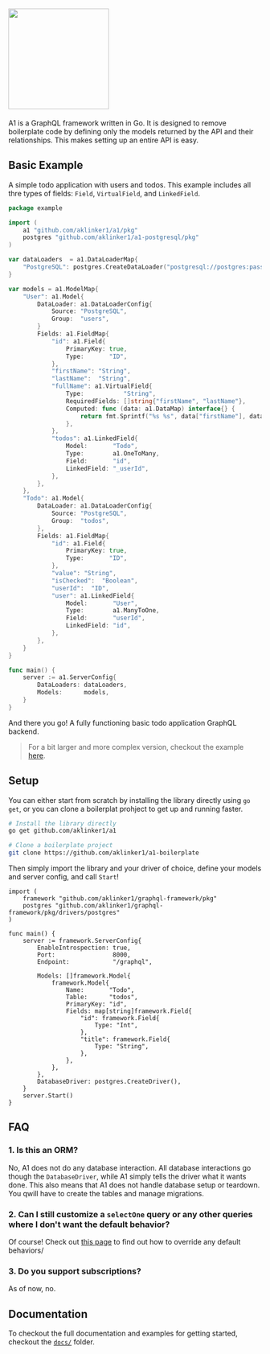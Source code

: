 # <img width="200" src="https://user-images.githubusercontent.com/10101283/66178622-8f14d480-e62b-11e9-8db7-d18cc7885fb3.png">

A1 is a GraphQL framework written in Go. It is designed to remove boilerplate code by defining only the models returned by the API and their relationships. This makes setting up an entire API is easy.

## Basic Example

A simple todo application with users and todos. This example includes all thre types of fields: `Field`, `VirtualField`, and `LinkedField`.

```go
package example

import (
    a1 "github.com/aklinker1/a1/pkg"
    postgres "github.com/aklinker1/a1-postgresql/pkg"
)

var dataLoaders  = a1.DataLoaderMap{
    "PostgreSQL": postgres.CreateDataLoader("postgresql://postgres:password@localhost:5432/todos_db")
}

var models = a1.ModelMap{
    "User": a1.Model{
        DataLoader: a1.DataLoaderConfig{
            Source: "PostgreSQL",
            Group:  "users",
        }
        Fields: a1.FieldMap{
            "id": a1.Field{
                PrimaryKey: true,
                Type:       "ID",
            },
            "firstName": "String",
            "lastName":  "String",
            "fullName": a1.VirtualField{
                Type:           "String",
                RequiredFields: []string{"firstName", "lastName"},
                Computed: func (data: a1.DataMap) interface{} {
                    return fmt.Sprintf("%s %s", data["firstName"], data["lastName"])
                },
            },
            "todos": a1.LinkedField{
                Model:       "Todo",
                Type:        a1.OneToMany,
                Field:       "id",
                LinkedField: "_userId",
            },
        },
    },
    "Todo": a1.Model{
        DataLoader: a1.DataLoaderConfig{
            Source: "PostgreSQL",
            Group:  "todos",
        },
        Fields: a1.FieldMap{
            "id": a1.Field{
                PrimaryKey: true,
                Type:       "ID",
            },
            "value": "String",
            "isChecked":  "Boolean",
            "userId":  "ID",
            "user": a1.LinkedField{
                Model:       "User",
                Type:        a1.ManyToOne,
                Field:       "userId",
                LinkedField: "id",
            },
        },
    }
}

func main() {
    server := a1.ServerConfig{
        DataLoaders: dataLoaders,
        Models:      models,
    }
}
```

And there you go! A fully functioning basic todo application GraphQL backend.

> For a bit larger and more complex version, checkout the example [here](https://github.com/aklinker1/a1/tree/master/examples/TodoServer).

## Setup

You can either start from scratch by installing the library directly using `go get`, or you can clone a boilerplat prohject to get up and running faster.

```bash
# Install the library directly
go get github.com/aklinker1/a1

# Clone a boilerplate project
git clone https://github.com/aklinker1/a1-boilerplate
```

Then simply import the library and your driver of choice, define your models and server config, and call `Start`!

```golang
import (
    framework "github.com/aklinker1/graphql-framework/pkg"
    postgres "github.com/aklinker1/graphql-framework/pkg/drivers/postgres"
)

func main() {
    server := framework.ServerConfig{
        EnableIntrospection: true,
        Port:                8000,
        Endpoint:            "/graphql",

        Models: []framework.Model{
            framework.Model{
                Name:       "Todo",
                Table:      "todos",
                PrimaryKey: "id",
                Fields: map[string]framework.Field{
                    "id": framework.Field{
                        Type: "Int",
                    },
                    "title": framework.Field{
                        Type: "String",
                    },
                },
            },
        },
        DatabaseDriver: postgres.CreateDriver(),
    }
    server.Start()
}
```

## FAQ

### 1. Is this an ORM?

No, A1 does not do any database interaction. All database interactions go though the `DatabaseDriver`, while A1 simply tells the driver what it wants done. This also means that A1 does not handle database setup or teardown. You qwill have to create the tables and manage migrations.

### 2. Can I still customize a `selectOne` query or any other queries where I don't want the default behavior?

Of course! Check out [this page]() to find out how to override any default behaviors/

### 3. Do you support subscriptions?

As of now, no.

## Documentation

To checkout the full documentation and examples for getting started, checkout the [`docs/`]() folder.
